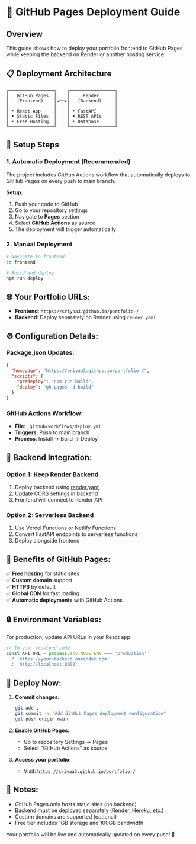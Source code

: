 # 🚀 GitHub Pages Deployment Guide

## Overview

This guide shows how to deploy your portfolio frontend to GitHub Pages while keeping the backend on Render or another hosting service.

## 📋 Deployment Architecture

```
┌─────────────────┐    ┌─────────────────┐
│   GitHub Pages  │    │     Render      │
│   (Frontend)    │◄──►│   (Backend)     │
│                 │    │                 │
│ • React App     │    │ • FastAPI       │
│ • Static Files  │    │ • REST APIs     │
│ • Free Hosting  │    │ • Database      │
└─────────────────┘    └─────────────────┘
```

## 🔧 Setup Steps

### 1. **Automatic Deployment (Recommended)**

The project includes GitHub Actions workflow that automatically deploys to GitHub Pages on every push to main branch.

**Setup:**
1. Push your code to GitHub
2. Go to your repository settings
3. Navigate to **Pages** section
4. Select **GitHub Actions** as source
5. The deployment will trigger automatically

### 2. **Manual Deployment**

```bash
# Navigate to frontend
cd frontend

# Build and deploy
npm run deploy
```

## 🌐 **Your Portfolio URLs:**

- **Frontend**: `https://sriyaa3.github.io/portfolio-/`
- **Backend**: Deploy separately on Render using `render.yaml`

## ⚙️ **Configuration Details:**

### **Package.json Updates:**
```json
{
  "homepage": "https://sriyaa3.github.io/portfolio-/",
  "scripts": {
    "predeploy": "npm run build",
    "deploy": "gh-pages -d build"
  }
}
```

### **GitHub Actions Workflow:**
- **File**: `.github/workflows/deploy.yml`
- **Triggers**: Push to main branch
- **Process**: Install → Build → Deploy

## 🔗 **Backend Integration:**

### **Option 1: Keep Render Backend**
1. Deploy backend using [render.yaml](../render.yaml)
2. Update CORS settings in backend
3. Frontend will connect to Render API

### **Option 2: Serverless Backend**
1. Use Vercel Functions or Netlify Functions
2. Convert FastAPI endpoints to serverless functions
3. Deploy alongside frontend

## 🎯 **Benefits of GitHub Pages:**

✅ **Free hosting** for static sites  
✅ **Custom domain** support  
✅ **HTTPS** by default  
✅ **Global CDN** for fast loading  
✅ **Automatic deployments** with GitHub Actions  

## 🔒 **Environment Variables:**

For production, update API URLs in your React app:

```javascript
// In your frontend code
const API_URL = process.env.NODE_ENV === 'production' 
  ? 'https://your-backend.onrender.com'
  : 'http://localhost:8002';
```

## 🚀 **Deploy Now:**

1. **Commit changes:**
   ```bash
   git add .
   git commit -m "Add GitHub Pages deployment configuration"
   git push origin main
   ```

2. **Enable GitHub Pages:**
   - Go to repository Settings → Pages
   - Select "GitHub Actions" as source

3. **Access your portfolio:**
   - Visit: `https://sriyaa3.github.io/portfolio-/`

## 📝 **Notes:**

- GitHub Pages only hosts static sites (no backend)
- Backend must be deployed separately (Render, Heroku, etc.)
- Custom domains are supported (optional)
- Free tier includes 1GB storage and 100GB bandwidth

Your portfolio will be live and automatically updated on every push! 🎉